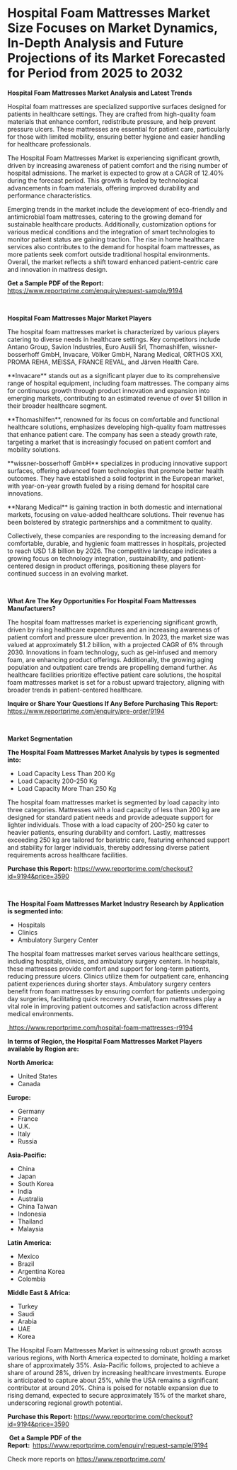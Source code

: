 <p><h1>Hospital Foam Mattresses Market Size Focuses on Market Dynamics, In-Depth Analysis and Future Projections of its Market Forecasted for Period from 2025 to 2032</h1></p><p><strong>Hospital Foam Mattresses Market Analysis and Latest Trends</strong></p>
<p><p>Hospital foam mattresses are specialized supportive surfaces designed for patients in healthcare settings. They are crafted from high-quality foam materials that enhance comfort, redistribute pressure, and help prevent pressure ulcers. These mattresses are essential for patient care, particularly for those with limited mobility, ensuring better hygiene and easier handling for healthcare professionals.</p><p>The Hospital Foam Mattresses Market is experiencing significant growth, driven by increasing awareness of patient comfort and the rising number of hospital admissions. The market is expected to grow at a CAGR of 12.40% during the forecast period. This growth is fueled by technological advancements in foam materials, offering improved durability and performance characteristics. </p><p>Emerging trends in the market include the development of eco-friendly and antimicrobial foam mattresses, catering to the growing demand for sustainable healthcare products. Additionally, customization options for various medical conditions and the integration of smart technologies to monitor patient status are gaining traction. The rise in home healthcare services also contributes to the demand for hospital foam mattresses, as more patients seek comfort outside traditional hospital environments. Overall, the market reflects a shift toward enhanced patient-centric care and innovation in mattress design.</p></p>
<p><strong>Get a Sample PDF of the Report:&nbsp;</strong> <a href="https://www.reportprime.com/enquiry/request-sample/9194?utm_campaign=3511&utm_medium=2&utm_source=Github&utm_content=ia&utm_term=20032025&utm_id=hospital-foam-mattresses">https://www.reportprime.com/enquiry/request-sample/9194</a></p>
<p>&nbsp;</p>
<p><strong>Hospital Foam Mattresses Major Market Players</strong></p>
<p><p>The hospital foam mattresses market is characterized by various players catering to diverse needs in healthcare settings. Key competitors include Antano Group, Savion Industries, Euro Ausili Srl, Thomashilfen, wissner-bosserhoff GmbH, Invacare, Völker GmbH, Narang Medical, ORTHOS XXI, PROMA REHA, MEISSA, FRANCE REVAL, and Järven Health Care. </p><p>**Invacare** stands out as a significant player due to its comprehensive range of hospital equipment, including foam mattresses. The company aims for continuous growth through product innovation and expansion into emerging markets, contributing to an estimated revenue of over $1 billion in their broader healthcare segment.</p><p>**Thomashilfen**, renowned for its focus on comfortable and functional healthcare solutions, emphasizes developing high-quality foam mattresses that enhance patient care. The company has seen a steady growth rate, targeting a market that is increasingly focused on patient comfort and mobility solutions.</p><p>**wissner-bosserhoff GmbH** specializes in producing innovative support surfaces, offering advanced foam technologies that promote better health outcomes. They have established a solid footprint in the European market, with year-on-year growth fueled by a rising demand for hospital care innovations.</p><p>**Narang Medical** is gaining traction in both domestic and international markets, focusing on value-added healthcare solutions. Their revenue has been bolstered by strategic partnerships and a commitment to quality.</p><p>Collectively, these companies are responding to the increasing demand for comfortable, durable, and hygienic foam mattresses in hospitals, projected to reach USD 1.8 billion by 2026. The competitive landscape indicates a growing focus on technology integration, sustainability, and patient-centered design in product offerings, positioning these players for continued success in an evolving market.</p></p>
<p>&nbsp;</p>
<p><strong>What Are The Key Opportunities For Hospital Foam Mattresses Manufacturers?</strong></p>
<p><p>The hospital foam mattresses market is experiencing significant growth, driven by rising healthcare expenditures and an increasing awareness of patient comfort and pressure ulcer prevention. In 2023, the market size was valued at approximately $1.2 billion, with a projected CAGR of 6% through 2030. Innovations in foam technology, such as gel-infused and memory foam, are enhancing product offerings. Additionally, the growing aging population and outpatient care trends are propelling demand further. As healthcare facilities prioritize effective patient care solutions, the hospital foam mattresses market is set for a robust upward trajectory, aligning with broader trends in patient-centered healthcare.</p></p>
<p><strong>Inquire or Share Your Questions If Any Before Purchasing This Report:</strong> <a href="https://www.reportprime.com/enquiry/pre-order/9194?utm_campaign=3511&utm_medium=2&utm_source=Github&utm_content=ia&utm_term=20032025&utm_id=hospital-foam-mattresses">https://www.reportprime.com/enquiry/pre-order/9194</a></p>
<p>&nbsp;</p>
<p><strong>Market Segmentation</strong></p>
<p><strong>The Hospital Foam Mattresses Market Analysis by types is segmented into:</strong></p>
<p><ul><li>Load Capacity Less Than 200 Kg</li><li>Load Capacity 200-250 Kg</li><li>Load Capacity More Than 250 Kg</li></ul></p>
<p><p>The hospital foam mattresses market is segmented by load capacity into three categories. Mattresses with a load capacity of less than 200 kg are designed for standard patient needs and provide adequate support for lighter individuals. Those with a load capacity of 200-250 kg cater to heavier patients, ensuring durability and comfort. Lastly, mattresses exceeding 250 kg are tailored for bariatric care, featuring enhanced support and stability for larger individuals, thereby addressing diverse patient requirements across healthcare facilities.</p></p>
<p><strong>Purchase this Report:&nbsp;</strong><a href="https://www.reportprime.com/checkout?id=9194&price=3590&utm_campaign=3511&utm_medium=2&utm_source=Github&utm_content=ia&utm_term=20032025&utm_id=hospital-foam-mattresses">https://www.reportprime.com/checkout?id=9194&price=3590</a></p>
<p>&nbsp;</p>
<p><strong>The Hospital Foam Mattresses Market Industry Research by Application is segmented into:</strong></p>
<p><ul><li>Hospitals</li><li>Clinics</li><li>Ambulatory Surgery Center</li></ul></p>
<p><p>The hospital foam mattresses market serves various healthcare settings, including hospitals, clinics, and ambulatory surgery centers. In hospitals, these mattresses provide comfort and support for long-term patients, reducing pressure ulcers. Clinics utilize them for outpatient care, enhancing patient experiences during shorter stays. Ambulatory surgery centers benefit from foam mattresses by ensuring comfort for patients undergoing day surgeries, facilitating quick recovery. Overall, foam mattresses play a vital role in improving patient outcomes and satisfaction across different medical environments.</p></p>
<p><a href="https://www.reportprime.com/hospital-foam-mattresses-r9194?utm_campaign=3511&utm_medium=2&utm_source=Github&utm_content=ia&utm_term=20032025&utm_id=hospital-foam-mattresses">&nbsp;https://www.reportprime.com/hospital-foam-mattresses-r9194</a></p>
<p><strong>In terms of Region, the Hospital Foam Mattresses Market Players available by Region are:</strong></p>
<p>
    <p> <strong> North America: </strong>
        <ul>
            <li>United States</li>
            <li>Canada</li>
        </ul>
        </p> 
    <p> <strong> Europe: </strong>
        <ul>
            <li>Germany</li>
            <li>France</li>
            <li>U.K.</li>
            <li>Italy</li>
            <li>Russia</li>
        </ul>
        </p> 
    <p> <strong> Asia-Pacific: </strong>
        <ul>
            <li>China</li>
            <li>Japan</li>
            <li>South Korea</li>
            <li>India</li>
            <li>Australia</li>
            <li>China Taiwan</li>
            <li>Indonesia</li>
            <li>Thailand</li>
            <li>Malaysia</li>
        </ul>
        </p> 
    <p> <strong> Latin America: </strong>
        <ul>
            <li>Mexico</li>
            <li>Brazil</li>
            <li>Argentina Korea</li>
            <li>Colombia</li>
        </ul>
        </p> 
    <p> <strong> Middle East & Africa: </strong>
        <ul>
            <li>Turkey</li>
            <li>Saudi</li>
            <li>Arabia</li>
            <li>UAE</li>
            <li>Korea</li>
        </ul>
    </p>
    </p>
<p><p>The Hospital Foam Mattresses Market is witnessing robust growth across various regions, with North America expected to dominate, holding a market share of approximately 35%. Asia-Pacific follows, projected to achieve a share of around 28%, driven by increasing healthcare investments. Europe is anticipated to capture about 25%, while the USA remains a significant contributor at around 20%. China is poised for notable expansion due to rising demand, expected to secure approximately 15% of the market share, underscoring regional growth potential.</p></p>
<p><strong>Purchase this Report: </strong><a href="https://www.reportprime.com/checkout?id=9194&price=3590&utm_campaign=3511&utm_medium=2&utm_source=Github&utm_content=ia&utm_term=20032025&utm_id=hospital-foam-mattresses">https://www.reportprime.com/checkout?id=9194&price=3590</a></p>
<p>&nbsp;<strong>Get a Sample PDF of the Report:&nbsp;&nbsp;</strong><a href="https://www.reportprime.com/enquiry/request-sample/9194?utm_campaign=3511&utm_medium=2&utm_source=Github&utm_content=ia&utm_term=20032025&utm_id=hospital-foam-mattresses">https://www.reportprime.com/enquiry/request-sample/9194</a></p>
<p><strong></strong></p>
<p>Check more reports on <a href="https://www.reportprime.com/?utm_campaign=3511&utm_medium=2&utm_source=Github&utm_content=ia&utm_term=20032025&utm_id=hospital-foam-mattresses">https://www.reportprime.com/</a></p>